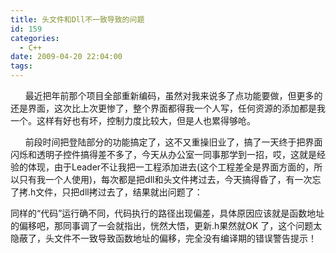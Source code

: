 ```yaml
---
title: 头文件和Dll不一致导致的问题
id: 159
categories:
  - C++
date: 2009-04-20 22:04:00
tags:
---
```


    

&nbsp;&nbsp;&nbsp;&nbsp;&nbsp; 最近把年前那个项目全部重新编码，虽然对我来说多了点功能要做，但更多的还是界面，这次比上次更惨了，整个界面都得我一个人写，任何资源的添加都是我一个。这样有好也有坏，控制力度比较大，但是人也累得够呛。

&nbsp;&nbsp;&nbsp;&nbsp;&nbsp; 前段时间把登陆部分的功能搞定了，这不又重操旧业了，搞了一天终于把界面闪烁和透明子控件搞得差不多了，今天从办公室一同事那学到一招，哎，这就是经验的体现，由于Leader不让我把一工程添加进去(这个工程差全是界面方面的，所以只有我一个人使用)，每次都是把dll和头文件拷过去，今天搞得昏了，有一次忘了拷.h文件，只把dll拷过去了，结果就出问题了：

同样的&ldquo;代码&rdquo;运行确不同，代码执行的路径出现偏差，具体原因应该就是函数地址的偏移吧，那同事调了一会就指出，恍然大悟，更新.h果然就OK 了，这个问题太隐蔽了，头文件不一致导致函数地址的偏移，完全没有编译期的错误警告提示！

</div>